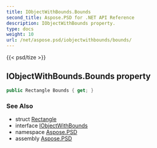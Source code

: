 ```yaml
---
title: IObjectWithBounds.Bounds
second_title: Aspose.PSD for .NET API Reference
description: IObjectWithBounds property. 
type: docs
weight: 10
url: /net/aspose.psd/iobjectwithbounds/bounds/
---
```

{{< psd/tize >}}
## IObjectWithBounds.Bounds property

```csharp
public Rectangle Bounds { get; }
```

### See Also

* struct [Rectangle](../../rectangle/)
* interface [IObjectWithBounds](../)
* namespace [Aspose.PSD](../../iobjectwithbounds/)
* assembly [Aspose.PSD](../../../)


